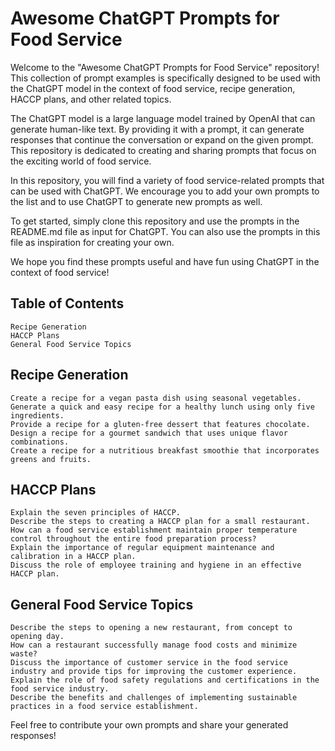# Awesome ChatGPT Prompts for Food Service

Welcome to the "Awesome ChatGPT Prompts for Food Service" repository! This collection of prompt examples is specifically designed to be used with the ChatGPT model in the context of food service, recipe generation, HACCP plans, and other related topics.

The ChatGPT model is a large language model trained by OpenAI that can generate human-like text. By providing it with a prompt, it can generate responses that continue the conversation or expand on the given prompt. This repository is dedicated to creating and sharing prompts that focus on the exciting world of food service.

In this repository, you will find a variety of food service-related prompts that can be used with ChatGPT. We encourage you to add your own prompts to the list and to use ChatGPT to generate new prompts as well.

To get started, simply clone this repository and use the prompts in the README.md file as input for ChatGPT. You can also use the prompts in this file as inspiration for creating your own.

We hope you find these prompts useful and have fun using ChatGPT in the context of food service!

## Table of Contents

    Recipe Generation
    HACCP Plans
    General Food Service Topics

## Recipe Generation

    Create a recipe for a vegan pasta dish using seasonal vegetables.
    Generate a quick and easy recipe for a healthy lunch using only five ingredients.
    Provide a recipe for a gluten-free dessert that features chocolate.
    Design a recipe for a gourmet sandwich that uses unique flavor combinations.
    Create a recipe for a nutritious breakfast smoothie that incorporates greens and fruits.

## HACCP Plans

    Explain the seven principles of HACCP.
    Describe the steps to creating a HACCP plan for a small restaurant.
    How can a food service establishment maintain proper temperature control throughout the entire food preparation process?
    Explain the importance of regular equipment maintenance and calibration in a HACCP plan.
    Discuss the role of employee training and hygiene in an effective HACCP plan.

## General Food Service Topics

    Describe the steps to opening a new restaurant, from concept to opening day.
    How can a restaurant successfully manage food costs and minimize waste?
    Discuss the importance of customer service in the food service industry and provide tips for improving the customer experience.
    Explain the role of food safety regulations and certifications in the food service industry.
    Describe the benefits and challenges of implementing sustainable practices in a food service establishment.

Feel free to contribute your own prompts and share your generated responses!
